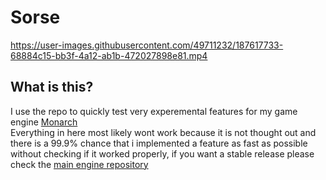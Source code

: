 # Sorse
https://user-images.githubusercontent.com/49711232/187617733-68884c15-bb3f-4a12-ab1b-472027898e81.mp4

## What is this?
I use the repo to quickly test very experemental features for my game engine [Monarch](https://github.com/Assassinsorrow/Monarch) \
Everything in here most likely wont work because it is not thought out and there is a 99.9% chance that i implemented a feature as fast as possible without checking if it worked properly, if you want a stable release please check the [main engine repository](https://github.com/Assassinsorrow/Monarch)

